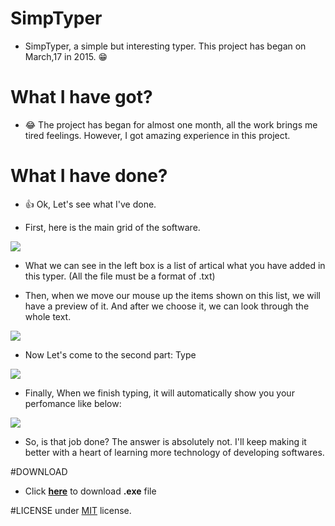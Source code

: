 # SimpTyper
- SimpTyper, a simple but interesting typer.
This project has began on March,17 in 2015.
:grin:

# What I have got?
- :joy: The project has began for almost one month, all the work brings me tired feelings. However, I got amazing experience in this project.

# What I have done?
- :thumbsup: Ok, Let's see what I've done.

- First, here is the main grid of the software.

<img src="http://imglf1.ph.126.net/-KxMjvuXqByHl5tonBN5iw==/6630348685094478520.jpg">

- What we can see in the left box is a list of artical what you have added in this typer. (All the file must be a format of .txt)

- Then, when we move our mouse up the items shown on this list, we will have a preview of it. And after we choose it, we can look through the whole text.

<img src="http://imglf0.ph.126.net/x7LQYdEdKzHoXx6D6JsqoQ==/6630623563001620596.jpg">

- Now Let's come to the second part: Type

<img src="http://imglf1.ph.126.net/cFKPaVa2LREyo8iHs-iRbA==/6630276117327043861.jpg">

- Finally, When we finish typing, it will automatically show you your perfomance like below:

<img src="http://imglf1.ph.126.net/fWTthF1kplWNVLK07X77Xg==/6630159569094500875.jpg">

- So, is that job done? The answer is absolutely not. I'll keep making it better with a heart of learning more technology of developing softwares.

#DOWNLOAD
- Click [**here**](https://github.com/aleen42/SimpTyper/raw/master/SimpTyper.exe) to download **.exe** file

#LICENSE
under <a href="http://opensource.org/licenses/MIT">MIT</a> license.
